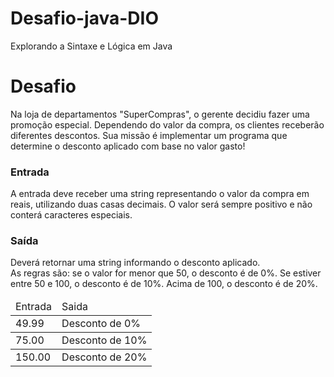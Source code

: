 # Desafio-java-DIO
Explorando a Sintaxe e Lógica em Java

# Desafio

Na loja de departamentos "SuperCompras", o gerente decidiu fazer uma promoção especial. Dependendo do valor da compra, os clientes receberão diferentes descontos. Sua missão é implementar um programa que determine o desconto aplicado com base no valor gasto!

### Entrada

A entrada deve receber uma string representando o valor da compra em reais, utilizando duas casas decimais. O valor será sempre positivo e não conterá caracteres especiais.

### Saída

Deverá retornar uma string informando o desconto aplicado. <br>As regras são: se o valor for menor que 50, o desconto é de 0%. Se estiver entre 50 e 100, o desconto é de 10%. Acima de 100, o desconto é de 20%.
<br>
<table>
  <thead>
    <td>Entrada</td>
    <td>Saida</td>
  </thead>
  <tbody>
    <td>49.99</td>
    <td>Desconto de 0%</td>
  </tbody>
  <tbody>
    <td>75.00</td>
    <td>Desconto de 10%</td>
  </tbody>
  <tbody>
    <td>150.00</td>
    <td>Desconto de 20%</td>
  </tbody>
</table>
